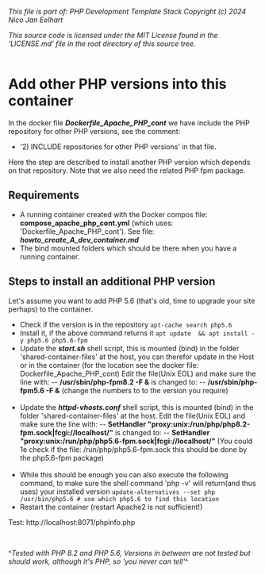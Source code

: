 _This file is part of: PHP Development Template Stack_
_Copyright (c) 2024 Nico Jan Eelhart_

_This source code is licensed under the MIT License found in the  'LICENSE.md' file in the root directory of this source tree._
<br><br>

# Add other PHP versions into this container
In the docker file ***Dockerfile_Apache_PHP_cont*** we have include the PHP repository for other PHP versions, see the comment:
- '2) INCLUDE repositories for other PHP versions' in that file.

Here the step are described to install another PHP version which depends on that repository. Note that we also need the related PHP fpm package.


## Requirements
- A running container created with the Docker compos file: **compose_apache_php_cont.yml** (which uses: 'Dockerfile_Apache_PHP_cont'). See file: ***howto_create_A_dev_container.md***
- The bind mounted folders which should be there when you have a running container.

## Steps to install an additional PHP version
Let's assume you want to add PHP 5.6 (that's old, time to upgrade your site perhaps) to the container.
- Check if the version is in the repository
```apt-cache search php5.6```
- Install it, if the above command returns it
```apt update  && apt install -y php5.6 php5.6-fpm```
- Update the ***start.sh*** shell script, this is mounted (bind) in the folder 'shared-container-files' at the host, you can therefor update in the Host or in the container (for the location see the docker file: Dockerfile_Apache_PHP_cont) Edit the file(Unix EOL) and make sure the line with:
-- **/usr/sbin/php-fpm8.2 -F &** is changed  to:
-- **/usr/sbin/php-fpm5.6 -F &** (change the numbers to to the version you require) <br><br>
- Update the ***httpd-vhosts.conf*** shell script, this is mounted (bind) in the folder 'shared-container-files' at the host. Edit the file(Unix EOL) and make sure the line with:
-- **SetHandler "proxy:unix:/run/php/php8.2-fpm.sock|fcgi://localhost/"** is changed to:
-- **SetHandler "proxy:unix:/run/php/php5.6-fpm.sock|fcgi://localhost/"** 
(You could 1e check if the file: /run/php/php5.6-fpm.sock this should be done by the php5.6-fpm package) <br><br>
- While this should be enough you can also execute the following command, to make sure the shell command 'php -v' will return(and thus uses) your installed version
```update-alternatives --set php /usr/bin/php5.6 # use which php5.6 to find this location```   
- Restart the container (restart Apache2 is not sufficient!)   


Test: http://localhost:8071/phpinfo.php

<br>

^_Tested with PHP 8.2 and PHP 5.6, Versions in between are not tested but should work, although it's PHP, so 'you never can tell'_^ 